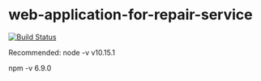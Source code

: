 # web-application-for-repair-service
[![Build Status](https://travis-ci.org/Java-Arctic-Ratel/repair-service-web.svg?branch=master)](https://travis-ci.org/Java-Arctic-Ratel/repair-service-web)

Recommended:
node -v
v10.15.1

npm -v
6.9.0
